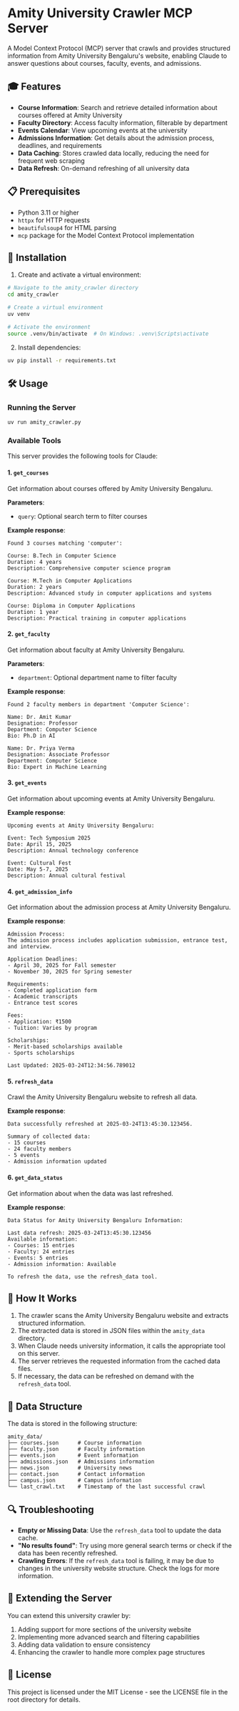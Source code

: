 # Amity University Crawler MCP Server

A Model Context Protocol (MCP) server that crawls and provides structured information from Amity University Bengaluru's website, enabling Claude to answer questions about courses, faculty, events, and admissions.

## 🎓 Features

- **Course Information**: Search and retrieve detailed information about courses offered at Amity University
- **Faculty Directory**: Access faculty information, filterable by department
- **Events Calendar**: View upcoming events at the university
- **Admissions Information**: Get details about the admission process, deadlines, and requirements
- **Data Caching**: Stores crawled data locally, reducing the need for frequent web scraping
- **Data Refresh**: On-demand refreshing of all university data

## 📋 Prerequisites

- Python 3.11 or higher
- `httpx` for HTTP requests
- `beautifulsoup4` for HTML parsing
- `mcp` package for the Model Context Protocol implementation

## 🚀 Installation

1. Create and activate a virtual environment:

```bash
# Navigate to the amity_crawler directory
cd amity_crawler

# Create a virtual environment
uv venv

# Activate the environment
source .venv/bin/activate  # On Windows: .venv\Scripts\activate
```

2. Install dependencies:

```bash
uv pip install -r requirements.txt
```

## 🛠️ Usage

### Running the Server

```bash
uv run amity_crawler.py
```

### Available Tools

This server provides the following tools for Claude:

#### 1. `get_courses`

Get information about courses offered by Amity University Bengaluru.

**Parameters**:
- `query`: Optional search term to filter courses

**Example response**:
```
Found 3 courses matching 'computer':

Course: B.Tech in Computer Science
Duration: 4 years
Description: Comprehensive computer science program

Course: M.Tech in Computer Applications
Duration: 2 years
Description: Advanced study in computer applications and systems

Course: Diploma in Computer Applications
Duration: 1 year
Description: Practical training in computer applications
```

#### 2. `get_faculty`

Get information about faculty at Amity University Bengaluru.

**Parameters**:
- `department`: Optional department name to filter faculty

**Example response**:
```
Found 2 faculty members in department 'Computer Science':

Name: Dr. Amit Kumar
Designation: Professor
Department: Computer Science
Bio: Ph.D in AI

Name: Dr. Priya Verma
Designation: Associate Professor
Department: Computer Science
Bio: Expert in Machine Learning
```

#### 3. `get_events`

Get information about upcoming events at Amity University Bengaluru.

**Example response**:
```
Upcoming events at Amity University Bengaluru:

Event: Tech Symposium 2025
Date: April 15, 2025
Description: Annual technology conference

Event: Cultural Fest
Date: May 5-7, 2025
Description: Annual cultural festival
```

#### 4. `get_admission_info`

Get information about the admission process at Amity University Bengaluru.

**Example response**:
```
Admission Process:
The admission process includes application submission, entrance test, and interview.

Application Deadlines:
- April 30, 2025 for Fall semester
- November 30, 2025 for Spring semester

Requirements:
- Completed application form
- Academic transcripts
- Entrance test scores

Fees:
- Application: ₹1500
- Tuition: Varies by program

Scholarships:
- Merit-based scholarships available
- Sports scholarships

Last Updated: 2025-03-24T12:34:56.789012
```

#### 5. `refresh_data`

Crawl the Amity University Bengaluru website to refresh all data.

**Example response**:
```
Data successfully refreshed at 2025-03-24T13:45:30.123456.

Summary of collected data:
- 15 courses
- 24 faculty members
- 5 events
- Admission information updated
```

#### 6. `get_data_status`

Get information about when the data was last refreshed.

**Example response**:
```
Data Status for Amity University Bengaluru Information:

Last data refresh: 2025-03-24T13:45:30.123456
Available information:
- Courses: 15 entries
- Faculty: 24 entries
- Events: 5 entries
- Admission information: Available

To refresh the data, use the refresh_data tool.
```

## 🔄 How It Works

1. The crawler scans the Amity University Bengaluru website and extracts structured information.
2. The extracted data is stored in JSON files within the `amity_data` directory.
3. When Claude needs university information, it calls the appropriate tool on this server.
4. The server retrieves the requested information from the cached data files.
5. If necessary, the data can be refreshed on demand with the `refresh_data` tool.

## 📂 Data Structure

The data is stored in the following structure:

```
amity_data/
├── courses.json      # Course information
├── faculty.json      # Faculty information
├── events.json       # Event information
├── admissions.json   # Admissions information
├── news.json         # University news
├── contact.json      # Contact information
├── campus.json       # Campus information
└── last_crawl.txt    # Timestamp of the last successful crawl
```

## 🔍 Troubleshooting

- **Empty or Missing Data**: Use the `refresh_data` tool to update the data cache.
- **"No results found"**: Try using more general search terms or check if the data has been recently refreshed.
- **Crawling Errors**: If the `refresh_data` tool is failing, it may be due to changes in the university website structure. Check the logs for more information.

## 🔧 Extending the Server

You can extend this university crawler by:

1. Adding support for more sections of the university website
2. Implementing more advanced search and filtering capabilities
3. Adding data validation to ensure consistency
4. Enhancing the crawler to handle more complex page structures

## 📜 License

This project is licensed under the MIT License - see the LICENSE file in the root directory for details.